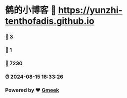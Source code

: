 # 鹤的小博客 :link: https://yunzhi-tenthofadis.github.io 
### :page_facing_up: [3](https://yunzhi-tenthofadis.github.io/tag.html) 
### :speech_balloon: 1 
### :hibiscus: 7230 
### :alarm_clock: 2024-08-15 16:33:26 
### Powered by :heart: [Gmeek](https://github.com/Meekdai/Gmeek)
